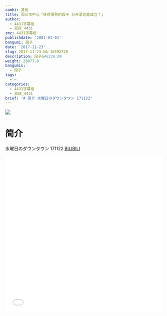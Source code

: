 ```yaml
---
combi: 其他
title: 周三市中心「练得很熟的段子 分开录也能成立？」
author:
  - 4431字幕组
  - 叔叔_4431
zmz: 4431字幕组
publishdate: '2001-01-03'
bangumi: 段子
date: '2017-11-23'
slug: 2017-11-23-NA-16592729
description: 段子&#8226;NA
weight: 28877.0
bangumis:
  - 段子
tags:
  - ~
categories:
  - 4431字幕组
  - 叔叔_4431
brief: '# 简介 水曜日のダウンタウン 171122'
---
```

![](https://i.imgur.com/aheozgO.png)
# 简介  
水曜日のダウンタウン 171122
  [BILIBILI](https://www.bilibili.com/video/av16592729/)

<div class="vcontainer">  <iframe class="video" src="//www.bilibili.com/blackboard/player.html?aid=16592729" width="100%" height="500" frameborder="0" allowfullscreen="allowfullscreen"></iframe></div>
